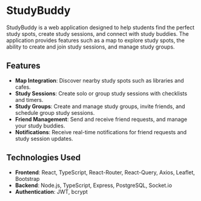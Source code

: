 # StudyBuddy

StudyBuddy is a web application designed to help students find the perfect study spots, create study sessions, and connect with study buddies. The application provides features such as a map to explore study spots, the ability to create and join study sessions, and manage study groups.

## Features

- **Map Integration**: Discover nearby study spots such as libraries and cafes.
- **Study Sessions**: Create solo or group study sessions with checklists and timers.
- **Study Groups**: Create and manage study groups, invite friends, and schedule group study sessions.
- **Friend Management**: Send and receive friend requests, and manage your study buddies.
- **Notifications**: Receive real-time notifications for friend requests and study session updates.

## Technologies Used

- **Frontend**: React, TypeScript, React-Router, React-Query, Axios, Leaflet, Bootstrap
- **Backend**: Node.js, TypeScript, Express, PostgreSQL, Socket.io
- **Authentication**: JWT, bcrypt


